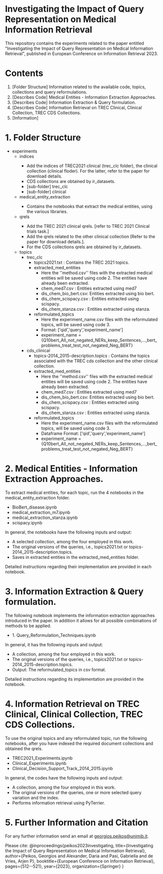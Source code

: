 # Investigating the Impact of Query Representation on Medical Information Retrieval

This repository contains the experiments related to the paper entitled "Investigating the Impact of Query Representation on Medical Information Retrieval", published in European Conference on Information Retrieval 2023.

# Contents

1. [Folder Structure] Information related to the available code, topics, collections and query reformulations.
2. [Describes Code] Medical Entities - Information Extraction Approaches.
3. [Describes Code] Information Extraction & Query formulation.
4. [Describes Code] Information Retrieval on TREC Clinical, Clinical Collection, TREC CDS Collections. 
5. [Information] 


# 1. Folder Structure
<ul>
  <li>experiments
  <ul>
    <li>indices</li>
       <ul>
         <li>Add the indices of TREC2021 clinical (trec_clc folder), the clinical collection (clinical floder). For the latter, refer to the paper for download details.</li>
         <li>CDS collections are obtained by ir_datasets.</li>
         <li>[sub-folder] trec_clc</li>
         <li>[sub-folder] clinical</li>
       </ul>
      <li>medical_entity_extraction</li>
       <ul>
          <li>Contains the notebooks that extract the medical entities, using the various libraries.</li>
        </ul>
      <li>qrels</li>
       <ul>
          <li>Add the TREC 2021 clinical qrels. [refer to TREC 2021 Clinical trials task.]</li>
          <li>Add the qrels related to the other clinical collection [Refer to the paper for download details.].</li>
          <li>For the CDS collections qrels are obtained by ir_datasets.</li>
        </ul>
      <li>topics
        <ul>
          <li>trec_clc
            <ul>
              <li>topics2021.txt : Contains the TREC 2021 topics.</li>
              <li>extracted_med_entities
                <ul>
                  <li>Here the ''method.csv'' files with the extracted medical entities will be saved using code 2. The entities have already been extracted.</li>
                  <li>chem_med7.csv : Entities extracted using med7</li>
                  <li>dis_chem_bio_bert.csv: Entities extracted using bio bert.</li>
                  <li>dis_chem_scispacy.csv : Entities extracted using scispacy.</li>
                  <li>dis_chem_stanza.csv : Entities extracted using stanza.</li>
                </ul>
              </li>
              <li>reformulated_topics
                <ul>
                  <li>Here the experiment_name.csv files with the reformulated topics, will be saved using code 3.</li>
                  <li>Format: ['qid','query','experiment_name']</li>
                  <li>experiment_name = {Q10bert_All_not_negated_NERs_keep_Sentences,...,bert_problems_treat_test_not_negated_Neg_BERT}</li>
                </ul>
              </li>
            </ul>
          </li>
          <li>cds_clinical
            <ul>
              <li>topics-2014_2015-description.topics : Contains the topics associated with the TREC cds collection and the other clinical collection.</li>
              <li>extracted_med_entities
                <ul>
                  <li>Here the ''method.csv'' files with the extracted medical entities will be saved using code 2. The entities have already been extracted.</li>
                  <li>chem_med7.csv : Entities extracted using med7</li>
                  <li>dis_chem_bio_bert.csv: Entities extracted using bio bert.</li>
                  <li>dis_chem_scispacy.csv : Entities extracted using scispacy.</li>
                  <li>dis_chem_stanza.csv : Entities extracted using stanza.</li>
                </ul>
              </li>
              <li>reformulated_topics
                <ul>
                  <li>Here the experiment_name.csv files with the reformulated topics, will be saved using code 3.</li>
                  <li>Dataframe Format: ['qid','query','experiment_name']</li>
                  <li>experiment_name = {Q10bert_All_not_negated_NERs_keep_Sentences,...,bert_problems_treat_test_not_negated_Neg_BERT}</li>
                </ul>
              </li>
            </ul>
          </li>
        </ul>
      </li>
    </ul>
  </li>
</ul>


# 2. Medical Entities - Information Extraction Approaches.
To extract medical entities, for each topic, run the 4 notebooks in the medical_entity_extraction folder. 
<ul>
  <li> BioBert_disease.ipynb </li>
  <li> medical_extraction_m7.ipynb </li>
  <li> medical_extraction_stanza.ipynb </li>
  <li> scispacy.ipynb </li>

</ul>

In general, the notebooks have the following inputs and output: 
<ul>
  <li> A selected collection, among the four employed in this work. </li>
  <li> The original versions of the queries, i.e., topics2021.txt or topics-2014_2015-description.topics. </li>
  <li> Saves in extracted entities in the extracted_med_entities folder. </li>
</ul>
Detailed instructions regarding their implementation are provided in each notebook.


# 3. Information Extraction & Query formulation.
The following notebook implements the information extraction approaches introduced in the paper. In addition it allows for all possible combinations of methods to be applied. 

<ul>
  <li> 1. Query_Reformulation_Techniques.ipynb </li>
</ul>

In general, it has the following inputs and output: 
<ul>
  <li> A collection, among the four employed in this work. </li>
  <li> The original versions of the queries, i.e., topics2021.txt or topics-2014_2015-description.topics. </li>
  <li> Output: The reformulated_topics in csv format. </li>
</ul>
Detailed instructions regarding its implementation are provided in the notebook.

# 4. Information Retrieval on TREC Clinical, Clinical Collection, TREC CDS Collections. 
To use the original topics and any reformulated topic, run the following notebooks, after you have indexed the required document collections and obtained the qrels.

<ul>
  <li> TREC2021_Experiments.ipynb </li>
  <li> Clinical_Experiments.ipynb </li>
  <li> Clinical_Decision_Support_Track_2014_2015.ipynb </li>
</ul>

In general, the codes have the following inputs and output: 
<ul>
  <li> A collection, among the four employed in this work. </li>
  <li> The original versions of the queries, one or more selected query variation and the index. </li>
  <li> Performs information retrieval using PyTerrier. </li>
</ul>

# 5. Further Information and Citation

For any further information send an email at georgios.peikos@unimib.it.

Please cite: 
@inproceedings{peikos2023investigating,
  title={Investigating the Impact of Query Representation on Medical Information Retrieval},
  author={Peikos, Georgios and Alexander, Daria and Pasi, Gabriella and de Vries, Arjen P},
  booktitle={European Conference on Information Retrieval},
  pages={512--521},
  year={2023},
  organization={Springer}
}

